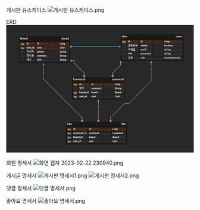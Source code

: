 게시판 유스케이스
![게시판 유스케이스.png](..%2F..%2F..%2F%B0%D4%BD%C3%C6%C7%20%C0%AF%BD%BA%C4%C9%C0%CC%BD%BA.png)

ERD
![2023-02-22 225457.png](doc%2F2023-02-22%20225457.png)

회원 명세서
![화면 캡처 2023-02-22 230940.png](doc%2F%C8%AD%B8%E9%20%C4%B8%C3%B3%202023-02-22%20230940.png)

게시글 명세서
![게시판 명세서1.png](doc%2F%B0%D4%BD%C3%C6%C7%20%B8%ED%BC%BC%BC%AD1.png)
![게시판 명세서2.png](doc%2F%B0%D4%BD%C3%C6%C7%20%B8%ED%BC%BC%BC%AD2.png)

댓글 명세서
![댓글 명세서.png](doc%2F%B4%F1%B1%DB%20%B8%ED%BC%BC%BC%AD.png)

좋아요 명세서
![좋아요 명세서.png](doc%2F%C1%C1%BE%C6%BF%E4%20%B8%ED%BC%BC%BC%AD.png)
